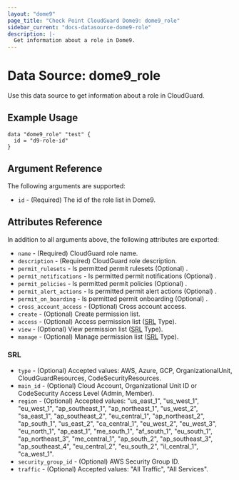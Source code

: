 ```yaml
---
layout: "dome9"
page_title: "Check Point CloudGuard Dome9: dome9_role"
sidebar_current: "docs-datasource-dome9-role"
description: |-
  Get information about a role in Dome9.
---
```


# Data Source: dome9_role

Use this data source to get information about a role in CloudGuard.

## Example Usage

```hcl
data "dome9_role" "test" {
  id = "d9-role-id"
}

```

## Argument Reference

The following arguments are supported:

* `id` - (Required) The id of the role list in Dome9.

## Attributes Reference

In addition to all arguments above, the following attributes are exported:

* `name` - (Required) CloudGuard role name.
* `description` - (Required) CloudGuard role description. 
* `permit_rulesets` - Is permitted permit rulesets (Optional) .
* `permit_notifications` - Is permitted permit notifications (Optional) .
* `permit_policies` - Is permitted permit policies (Optional) .
* `permit_alert_actions` - Is permitted permit alert actions (Optional) .
* `permit_on_boarding` - Is permitted permit onboarding (Optional)  .
* `cross_account_access` - (Optional) Cross account access.
* `create` - (Optional) Create permission list.
* `access` - (Optional) Access permission list ([SRL](#SRL) Type).
* `view` - (Optional) View permission list ([SRL](#SRL) Type).
* `manage` - (Optional) Manage permission list ([SRL](#SRL) Type).

### SRL 
* `type` - (Optional) Accepted values: AWS, Azure, GCP, OrganizationalUnit, CloudGuardResources, CodeSecurityResources.
* `main_id` - (Optional) Cloud Account, Organizational Unit ID or CodeSecurity Access Level (Admin, Member).
* `region` - (Optional) Accepted values: "us_east_1", "us_west_1", "eu_west_1", "ap_southeast_1", "ap_northeast_1", "us_west_2", "sa_east_1", "ap_southeast_2", "eu_central_1", "ap_northeast_2", "ap_south_1", "us_east_2", "ca_central_1", "eu_west_2", "eu_west_3", "eu_north_1", "ap_east_1", "me_south_1", "af_south_1", "eu_south_1", "ap_northeast_3", "me_central_1", "ap_south_2", "ap_southeast_3", "ap_southeast_4", "eu_central_2", "eu_south_2", "il_central_1", "ca_west_1".
* `security_group_id` - (Optional) AWS Security Group ID.
* `traffic` - (Optional) Accepted values: "All Traffic", "All Services".
